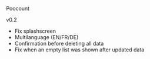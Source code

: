 Poocount

v0.2
- Fix splashscreen
- Multilanguage (EN/FR/DE)
- Confirmation before deleting all data
- Fix when an empty list was shown after updated data
